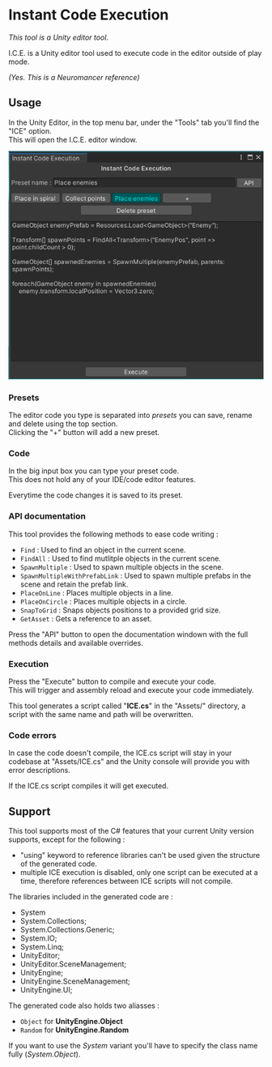 # **I**nstant **C**ode **E**xecution

_This tool is a Unity editor tool._

I.C.E. is a Unity editor tool used to execute code in the editor outside of play mode.

_(Yes. This is a Neuromancer reference)_

## Usage

In the Unity Editor, in the top menu bar, under the "Tools" tab you'll find the "ICE" option.\
This will open the I.C.E. editor window.

![](.Screenshots/Main.png)

### Presets

The editor code you type is separated into _presets_ you can save, rename and delete using the top section.\
Clicking the "+" button will add a new preset.

### Code

In the big input box you can type your preset code.\
This does not hold any of your IDE/code editor features.

Everytime the code changes it is saved to its preset.

### API documentation

This tool provides the following methods to ease code writing :

- `Find` : Used to find an object in the current scene.
- `FindAll` : Used to find mutlitple objects in the current scene.
- `SpawnMultiple` : Used to spawn multiple objects in the scene.
- `SpawnMultipleWithPrefabLink` : Used to spawn multiple prefabs in the scene and retain the prefab link.
- `PlaceOnLine` : Places multiple objects in a line.
- `PlaceOnCircle` : Places multiple objects in a circle.
- `SnapToGrid` : Snaps objects positions to a provided grid size.
- `GetAsset` : Gets a reference to an asset.

Press the "API" button to open the documentation windown with the full methods details and available overrides.

### Execution

Press the "Execute" button to compile and execute your code.\
This will trigger and assembly reload and execute your code immediately.

This tool generates a script called "**ICE.cs**" in the "Assets/" directory, a script with the same name and path will be overwritten.

### Code errors

In case the code doesn't compile, the ICE.cs script will stay in your codebase at "Assets/ICE.cs" and the Unity console will provide you with error descriptions.

If the ICE.cs script compiles it will get executed.

## Support

This tool supports most of the C# features that your current Unity version supports, except for the following :

- "using" keyword to reference libraries can't be used given the structure of the generated code.
- multiple ICE execution is disabled, only one script can be executed at a time, therefore references between ICE scripts will not compile.

The libraries included in the generated code are :

- System
- System.Collections;
- System.Collections.Generic;
- System.IO;
- System.Linq;
- UnityEditor;
- UnityEditor.SceneManagement;
- UnityEngine;
- UnityEngine.SceneManagement;
- UnityEngine.UI;

The generated code also holds two aliasses :

- `Object` for **UnityEngine.Object**
- `Random` for **UnityEngine.Random**

If you want to use the _System_ variant you'll have to specify the class name fully (_System.Object_).